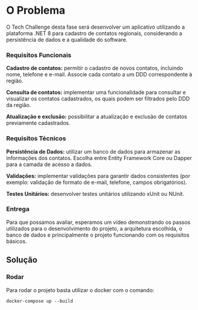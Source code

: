 <h1>O Problema</h1>

<p>
  O Tech Challenge desta fase será desenvolver um aplicativo utilizando a plataforma .NET 8 para cadastro de contatos
  regionais, considerando a persistência de dados e a qualidade do software.
</p>
<h3>Requisitos Funcionais</h3>

<p>
  <strong>Cadastro de contatos:</strong> permitir o cadastro de novos contatos, incluindo nome,
  telefone e e-mail. Associe cada contato a um DDD correspondente à região.
</p>

<p>
  <strong>Consulta de contatos:</strong> implementar uma funcionalidade para consultar e
  visualizar os contatos cadastrados, os quais podem ser filtrados pelo DDD da região.
</p>

<p>
  <strong>Atualização e exclusão:</strong> possibilitar a atualização e exclusão de contatos
  previamente cadastrados.
</p>

<h3>Requisitos Técnicos</h3>

<p>
  <strong>Persistência de Dados:</strong> utilizar um banco de dados para armazenar as
  informações dos contatos. Escolha entre Entity Framework Core ou Dapper para a camada de acesso a dados.
</p>

<p>
  <strong>Validações:</strong> implementar validações para garantir dados consistentes (por
  exemplo: validação de formato de e-mail, telefone, campos obrigatórios).
</p>

<p>
  <strong>Testes Unitários:</strong> desenvolver testes unitários utilizando xUnit ou NUnit.
</p>

<h3>Entrega</h3>

<p>
  Para que possamos avaliar, esperamos um vídeo demonstrando os passos utilizados para o desenvolvimento do projeto, a arquitetura escolhida, o banco de dados e principalmente o projeto funcionando com os requisitos básicos.
</p>


## Solução

### Rodar 

Para rodar o projeto basta utilizar o docker com o comando:

```
docker-compose up --build
```